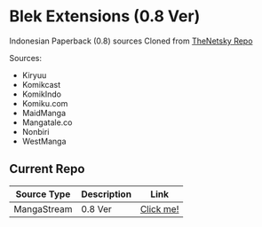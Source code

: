 # Blek Extensions (0.8 Ver)
Indonesian Paperback (0.8) sources
Cloned from [TheNetsky Repo](https://github.com/TheNetsky)

Sources:

- Kiryuu
- Komikcast
- KomikIndo
- Komiku.com
- MaidManga
- Mangatale.co
- Nonbiri
- WestManga

## Current Repo

| Source Type | Description                                   | Link                                                               |
| ----------- | --------------------------------------------- | ------------------------------------------------------------------ |
| MangaStream | 0.8 Ver                                       | [Click me!](https://haddock-allowing-duckling.ngrok-free.app/mangastream/) |
